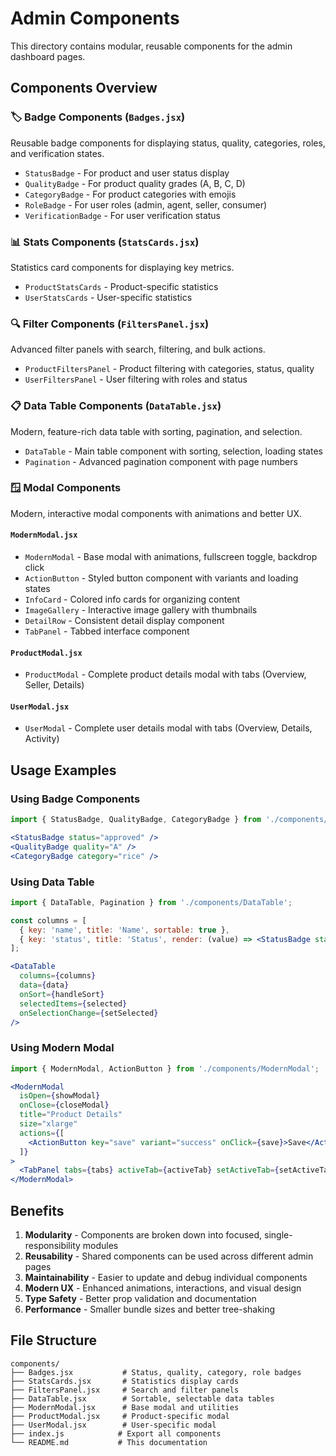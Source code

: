 # Admin Components

This directory contains modular, reusable components for the admin dashboard pages.

## Components Overview

### 🏷️ Badge Components (`Badges.jsx`)
Reusable badge components for displaying status, quality, categories, roles, and verification states.

- `StatusBadge` - For product and user status display
- `QualityBadge` - For product quality grades (A, B, C, D)
- `CategoryBadge` - For product categories with emojis
- `RoleBadge` - For user roles (admin, agent, seller, consumer)
- `VerificationBadge` - For user verification status

### 📊 Stats Components (`StatsCards.jsx`)
Statistics card components for displaying key metrics.

- `ProductStatsCards` - Product-specific statistics
- `UserStatsCards` - User-specific statistics

### 🔍 Filter Components (`FiltersPanel.jsx`)
Advanced filter panels with search, filtering, and bulk actions.

- `ProductFiltersPanel` - Product filtering with categories, status, quality
- `UserFiltersPanel` - User filtering with roles and status

### 📋 Data Table Components (`DataTable.jsx`)
Modern, feature-rich data table with sorting, pagination, and selection.

- `DataTable` - Main table component with sorting, selection, loading states
- `Pagination` - Advanced pagination component with page numbers

### 🪟 Modal Components
Modern, interactive modal components with animations and better UX.

#### `ModernModal.jsx`
- `ModernModal` - Base modal with animations, fullscreen toggle, backdrop click
- `ActionButton` - Styled button component with variants and loading states
- `InfoCard` - Colored info cards for organizing content
- `ImageGallery` - Interactive image gallery with thumbnails
- `DetailRow` - Consistent detail display component
- `TabPanel` - Tabbed interface component

#### `ProductModal.jsx`
- `ProductModal` - Complete product details modal with tabs (Overview, Seller, Details)

#### `UserModal.jsx` 
- `UserModal` - Complete user details modal with tabs (Overview, Details, Activity)

## Usage Examples

### Using Badge Components
```jsx
import { StatusBadge, QualityBadge, CategoryBadge } from './components/Badges';

<StatusBadge status="approved" />
<QualityBadge quality="A" />
<CategoryBadge category="rice" />
```

### Using Data Table
```jsx
import { DataTable, Pagination } from './components/DataTable';

const columns = [
  { key: 'name', title: 'Name', sortable: true },
  { key: 'status', title: 'Status', render: (value) => <StatusBadge status={value} /> }
];

<DataTable 
  columns={columns}
  data={data}
  onSort={handleSort}
  selectedItems={selected}
  onSelectionChange={setSelected}
/>
```

### Using Modern Modal
```jsx
import { ModernModal, ActionButton } from './components/ModernModal';

<ModernModal
  isOpen={showModal}
  onClose={closeModal}
  title="Product Details"
  size="xlarge"
  actions={[
    <ActionButton key="save" variant="success" onClick={save}>Save</ActionButton>
  ]}
>
  <TabPanel tabs={tabs} activeTab={activeTab} setActiveTab={setActiveTab} />
</ModernModal>
```

## Benefits

1. **Modularity** - Components are broken down into focused, single-responsibility modules
2. **Reusability** - Shared components can be used across different admin pages
3. **Maintainability** - Easier to update and debug individual components
4. **Modern UX** - Enhanced animations, interactions, and visual design
5. **Type Safety** - Better prop validation and documentation
6. **Performance** - Smaller bundle sizes and better tree-shaking

## File Structure

```
components/
├── Badges.jsx           # Status, quality, category, role badges
├── StatsCards.jsx       # Statistics display cards
├── FiltersPanel.jsx     # Search and filter panels
├── DataTable.jsx        # Sortable, selectable data tables
├── ModernModal.jsx      # Base modal and utilities
├── ProductModal.jsx     # Product-specific modal
├── UserModal.jsx        # User-specific modal
├── index.js            # Export all components
└── README.md           # This documentation
``` 